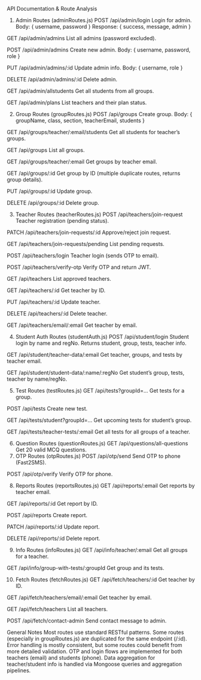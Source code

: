 




























API Documentation & Route Analysis
1. Admin Routes (adminRoutes.js)
POST /api/admin/login
Login for admin.
Body: { username, password }
Response: { success, message, admin }

GET /api/admin/admins
List all admins (password excluded).

POST /api/admin/admins
Create new admin.
Body: { username, password, role }

PUT /api/admin/admins/:id
Update admin info.
Body: { username, role }

DELETE /api/admin/admins/:id
Delete admin.

GET /api/admin/allstudents
Get all students from all groups.

GET /api/admin/plans
List teachers and their plan status.

2. Group Routes (groupRoutes.js)
POST /api/groups
Create group.
Body: { groupName, class, section, teacherEmail, students }

GET /api/groups/teacher/:email/students
Get all students for teacher’s groups.

GET /api/groups
List all groups.

GET /api/groups/teacher/:email
Get groups by teacher email.

GET /api/groups/:id
Get group by ID (multiple duplicate routes, returns group details).

PUT /api/groups/:id
Update group.

DELETE /api/groups/:id
Delete group.

3. Teacher Routes (teacherRoutes.js)
POST /api/teachers/join-request
Teacher registration (pending status).

PATCH /api/teachers/join-requests/:id
Approve/reject join request.

GET /api/teachers/join-requests/pending
List pending requests.

POST /api/teachers/login
Teacher login (sends OTP to email).

POST /api/teachers/verify-otp
Verify OTP and return JWT.

GET /api/teachers
List approved teachers.

GET /api/teachers/:id
Get teacher by ID.

PUT /api/teachers/:id
Update teacher.

DELETE /api/teachers/:id
Delete teacher.

GET /api/teachers/email/:email
Get teacher by email.

4. Student Auth Routes (studentAuth.js)
POST /api/student/login
Student login by name and regNo.
Returns student, group, tests, teacher info.

GET /api/student/teacher-data/:email
Get teacher, groups, and tests by teacher email.

GET /api/student/student-data/:name/:regNo
Get student’s group, tests, teacher by name/regNo.

5. Test Routes (testRoutes.js)
GET /api/tests?groupId=...
Get tests for a group.

POST /api/tests
Create new test.

GET /api/tests/student?groupId=...
Get upcoming tests for student’s group.

GET /api/tests/teacher-tests/:email
Get all tests for all groups of a teacher.

6. Question Routes (questionRoutes.js)
GET /api/questions/all-questions
Get 20 valid MCQ questions.
7. OTP Routes (otpRoutes.js)
POST /api/otp/send
Send OTP to phone (Fast2SMS).

POST /api/otp/verify
Verify OTP for phone.

8. Reports Routes (reportsRoutes.js)
GET /api/reports/:email
Get reports by teacher email.

GET /api/reports/:id
Get report by ID.

POST /api/reports
Create report.

PATCH /api/reports/:id
Update report.

DELETE /api/reports/:id
Delete report.

9. Info Routes (infoRoutes.js)
GET /api/info/teacher/:email
Get all groups for a teacher.

GET /api/info/group-with-tests/:groupId
Get group and its tests.

10. Fetch Routes (fetchRoutes.js)
GET /api/fetch/teachers/:id
Get teacher by ID.

GET /api/fetch/teachers/email/:email
Get teacher by email.

GET /api/fetch/teachers
List all teachers.

POST /api/fetch/contact-admin
Send contact message to admin.

General Notes
Most routes use standard RESTful patterns.
Some routes (especially in groupRoutes.js) are duplicated for the same endpoint (/:id).
Error handling is mostly consistent, but some routes could benefit from more detailed validation.
OTP and login flows are implemented for both teachers (email) and students (phone).
Data aggregation for teacher/student info is handled via Mongoose queries and aggregation pipelines.
